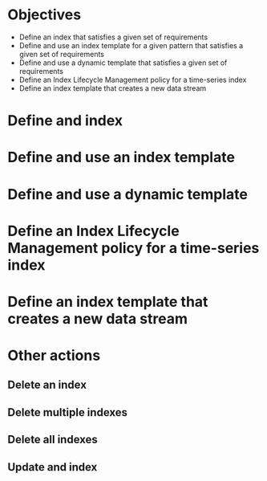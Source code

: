 # Objectives

* Define an index that satisfies a given set of requirements
* Define and use an index template for a given pattern that satisfies a given set of requirements
* Define and use a dynamic template that satisfies a given set of requirements
* Define an Index Lifecycle Management policy for a time-series index
* Define an index template that creates a new data stream

# Define and index

# Define and use an index template

# Define and use a dynamic template

# Define an Index Lifecycle Management policy for a time-series index

# Define an index template that creates a new data stream

# Other actions

## Delete an index

## Delete multiple indexes

## Delete all indexes

## Update and index

